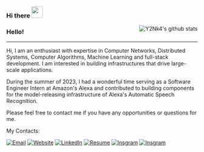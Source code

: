 ### Hi there <img src="https://raw.githubusercontent.com/MartinHeinz/MartinHeinz/master/wave.gif" width="30px">

<img align="right" src="https://github-readme-stats.vercel.app/api/top-langs/?username=y2nk4&layout=compact" alt="Y2Nk4's github stats"/>

### Hello!

<hr>

Hi, I am an enthusiast with expertise in Computer Networks, Distributed Systems, Computer Algorithms, Machine Learning and full-stack development. I am interested in building infrastructures that drive large-scale applications.

During the summer of 2023, I had a wonderful time serving as a Software Engineer Intern at Amazon's Alexa and contributed to building components for the model-releasing infrastructure of Alexa's Automatic Speech Recognition.

Please feel free to contact me if you have any opportunities or questions for me.

My Contacts:

[![Email](https://img.shields.io/badge/me@y2nk4.com-informational?logo=mail.Ru)](mailto:me@y2nk4.com)
[![Website](https://img.shields.io/badge/Website-y2nk4.com-blue)](https://y2nk4.com)
[![LinkedIn](https://img.shields.io/badge/LinkedIn-0A66C2?logo=LinkedIn&logoColor=white)](https://www.linkedin.com/in/gjiahao/)
[![Resume](https://img.shields.io/badge/Resume-brightgreen?logo=LibreOffice)](<https://github.com/Y2Nk4/Y2Nk4/raw/master/Jiahao Resume.pdf?cache-control=2022.9.29>)
[![Insgram](https://img.shields.io/badge/Instagram-Y2Nk4-efefef?logo=Instagram&logoColor=E4405F)](https://instagram.com/y2nk4)
[![Insgram](https://img.shields.io/badge/BRZ%20ZD8%20MT-4285f4?logo=Subaru&logoColor=013C74)](https://instagram.com/stalled_brz)
